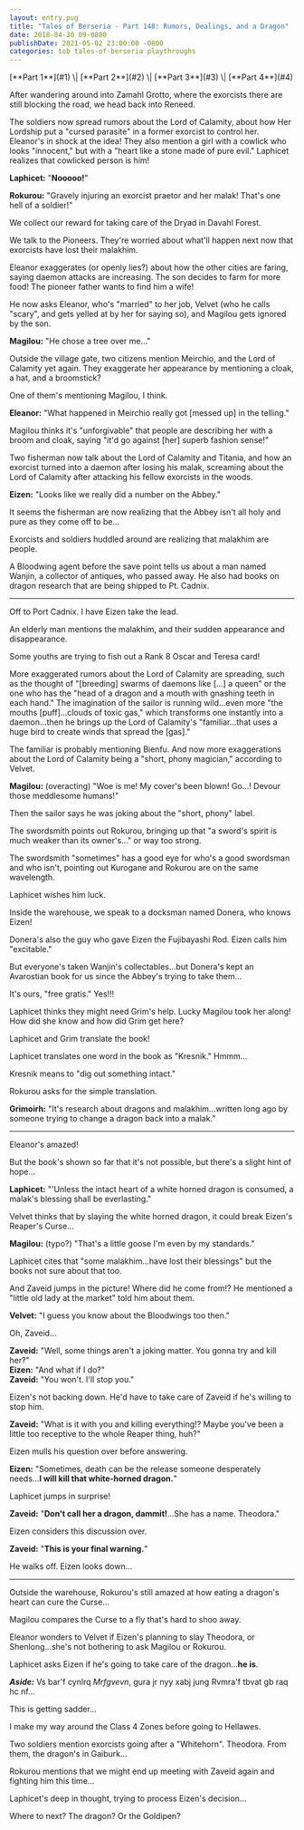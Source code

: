 ```yaml
---
layout: entry.pug
title: "Tales of Berseria - Part 148: Rumors, Dealings, and a Dragon"
date: 2018-04-30 09-0800
publishDate: 2021-05-02 23:00:00 -0800
categories: tob tales-of-berseria playthroughs
---
```


<p class="entry-partination" markdown="1">[**Part 1**](#1) \| [**Part 2**](#2) \| [**Part 3**](#3) \| [**Part 4**](#4)</p>

<a name="1"></a>

After wandering around into Zamahl Grotto, where the exorcists there are still blocking the road, we head back into Reneed.

The soldiers now spread rumors about the Lord of Calamity, about how Her Lordship put a "cursed parasite" in a former exorcist to control her. Eleanor's in shock at the idea! They also mention a girl with a cowlick who looks "innocent," but with a "heart like a stone made of pure evil." Laphicet realizes that cowlicked person is him!

**Laphicet:** "**Nooooo!**"

**Rokurou:** "Gravely injuring an exorcist praetor and her malak! That's one hell of a soldier!"

We collect our reward for taking care of the Dryad in Davahl Forest.

We talk to the Pioneers. They're worried about what'll happen next now that exorcists have lost their malakhim.

Eleanor exaggerates (or openly lies?) about how the other cities are faring, saying daemon attacks are increasing. The son decides to farm for more food! The pioneer father wants to find him a wife!

He now asks Eleanor, who's "married" to her job, Velvet (who he calls "scary", and gets yelled at by her for saying so), and Magilou gets ignored by the son.

**Magilou:** "He chose a tree over me..."

Outside the village gate, two citizens mention Meirchio, and the Lord of Calamity yet again. They exaggerate her appearance by mentioning a cloak, a hat, and a broomstick?

One of them's mentioning Magilou, I think.

**Eleanor:** "What happened in Meirchio really got [messed up] in the telling."

Magilou thinks it's "unforgivable" that people are describing her with a broom and cloak, saying "it'd go against [her] superb fashion sense!"

Two fisherman now talk about the Lord of Calamity and Titania, and how an exorcist turned into a daemon after losing his malak, screaming about the Lord of Calamity after attacking his fellow exorcists in the woods.

**Eizen:** "Looks like we really did a number on the Abbey."

It seems the fisherman are now realizing that the Abbey isn't all holy and pure as they come off to be...

Exorcists and soldiers huddled around are realizing that malakhim are people.

A Bloodwing agent before the save point tells us about a man named Wanjin, a collector of antiques, who passed away. He also had books on dragon research that are being shipped to Pt. Cadnix.

<a name="2"></a>

---

Off to Port Cadnix. I have Eizen take the lead.

An elderly man mentions the malakhim, and their sudden appearance and disappearance.

Some youths are trying to fish out a Rank 8 Oscar and Teresa card!

More exaggerated rumors about the Lord of Calamity are spreading, such as the thought of "[breeding] swarms of daemons like [...] a queen" or the one who has the "head of a dragon and a mouth with gnashing teeth in each hand." The imagination of the sailor is running wild...even more "the mouths [puff]...clouds of toxic gas," which transforms one instantly into a daemon...then he brings up the Lord of Calamity's "familiar...that uses a huge bird to create winds that spread the [gas]."

The familiar is probably mentioning Bienfu. And now more exaggerations about the Lord of Calamity being a "short, phony magician," according to Velvet.

**Magilou:** (overacting) "Woe is me! My cover's been blown! Go...! Devour those meddlesome humans!"

Then the sailor says he was joking about the "short, phony" label.

The swordsmith points out Rokurou, bringing up that "a sword's spirit is much weaker than its owner's..." or way too strong.

The swordsmith "sometimes" has a good eye for who's a good swordsman and who isn't, pointing out Kurogane and Rokurou are on the same wavelength.

Laphicet wishes him luck.

Inside the warehouse, we speak to a docksman named Donera, who knows Eizen!

Donera's also the guy who gave Eizen the Fujibayashi Rod. Eizen calls him "excitable."

But everyone's taken Wanjin's collectables...but Donera's kept an Avarostian book for us since the Abbey's trying to take them...

It's ours, "free gratis." Yes!!!

Laphicet thinks they might need Grim's help. Lucky Magilou took her along! How did she know and how did Grim get here?

Laphicet and Grim translate the book!

Laphicet translates one word in the book as "Kresnik." Hmmm...

Kresnik means to "dig out something intact."

Rokurou asks for the simple translation.

**Grimoirh:** "It's research about dragons and malakhim...written long ago by someone trying to change a dragon back into a malak."

<a name="3"></a>

---

Eleanor's amazed!

But the book's shown so far that it's not possible, but there's a slight hint of hope...

**Laphicet:** "'Unless the intact heart of a white horned dragon is consumed, a malak's blessing shall be everlasting."

Velvet thinks that by slaying the white horned dragon, it could break Eizen's Reaper's Curse...

**Magilou:** (typo?) "That's a little goose I'm even by my standards."

Laphicet cites that "some malakhim...have lost their blessings" but the books not sure about that too.

And Zaveid jumps in the picture! Where did he come from!? He mentioned a "little old lady at the market" told him about them.

**Velvet:** "I guess you know about the Bloodwings too then."

Oh, Zaveid...

**Zaveid:** "Well, some things aren't a joking matter. You gonna try and kill her?"<br/>
**Eizen:** "And what if I do?"<br/>
**Zaveid:** "You won't. I'll stop you."

Eizen's not backing down. He'd have to take care of Zaveid if he's willing to stop him.

**Zaveid:** "What is it with you and killing everything!? Maybe you've been a little too receptive to the whole Reaper thing, huh?"

Eizen mulls his question over before answering.

**Eizen:** "Sometimes, death can be the release someone desperately needs...**I will kill that white-horned dragon.**"

Laphicet jumps in surprise!

**Zaveid:** "**Don't call her a dragon, dammit!**...She has a name. Theodora."

Eizen considers this discussion over.

**Zaveid:** "**This is your final warning.**"

He walks off. Eizen looks down...

<a name="4"></a>

---

Outside the warehouse, Rokurou's still amazed at how eating a dragon's heart can cure the Curse...

Magilou compares the Curse to a fly that's hard to shoo away.

Eleanor wonders to Velvet if Eizen's planning to slay Theodora, or Shenlong...she's not bothering to ask Magilou or Rokurou.

Laphicet asks Eizen if he's going to take care of the dragon...**he is**.

***Aside:*** Vs bar'f cynlrq *Mrfgvevn*, gura jr nyy xabj jung Rvmra'f tbvat gb raq hc nf...

This is getting sadder...

I make my way around the Class 4 Zones before going to Hellawes.

Two soldiers mention exorcists going after a "Whitehorn". Theodora. From them, the dragon's in Gaiburk...

Rokurou mentions that we might end up meeting with Zaveid again and fighting him this time...

Laphicet's deep in thought, trying to process Eizen's decision...

Where to next? The dragon? Or the Goldipen?